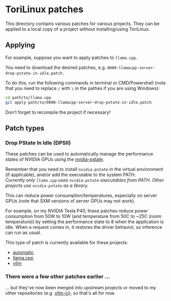 # ToriLinux patches

This directory contains various patches for various projects. They can be applied to a local copy of a project without installing/using ToriLinux.

## Applying

For example, suppose you want to apply patches to `llama.cpp`.

You need to download the desired patches, e.g. `0000-llamacpp-server-drop-pstate-in-idle.patch`.

To do this, run the following commands in terminal or CMD/Powershell (note that you need to replace `/` with `\` in the pathes if you are using Windows):

```sh
cd path/to/llama.cpp
git apply path/to/0000-llamacpp-server-drop-pstate-in-idle.patch
```

Don't forget to recompile the project if necessary!

## Patch types

### Drop PState In Idle (DPSII)

These patches can be used to automatically manage the performance states of NVIDIA GPUs using the [nvidia-pstate](https://github.com/sasha0552/nvidia-pstate).

Remember that you need to install `nvidia-pstate` in the virtual environment (if applicable), and/or add the executable to the system PATH.  
*Currently only `llama.cpp` uses `nvidia-pstate` executables from PATH. Other projects use `nvidia-pstate` as a library.*

This can reduce power consumption/temperatures, especially on server GPUs (note that SXM versions of server GPUs may not work).

For example, on my NVIDIA Tesla P40, these patches reduce power consumption from 50W to 10W (and temperature from 50C to ~25C (room temperature)) by setting the performance state to 8 when the application is idle. When a request comes in, it restores the driver behavior, so inference can run as usual.

This type of patch is currently available for these projects:

* [automatic](https://github.com/vladmandic/automatic)
* [llama.cpp](https://github.com/ggerganov/llama.cpp)
* [vllm](https://github.com/vllm-project/vllm)

### There were a few other patches earlier ...

... but they've now been merged into upstream projects or moved to my other repositories (e.g. [vllm-ci](https://github.com/sasha0552/vllm-ci)), so that's all for now.

